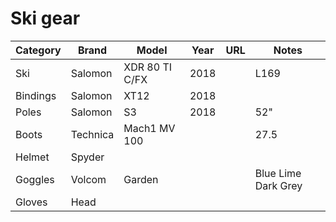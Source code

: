 # Ski gear

| Category | Brand | Model | Year | URL | Notes |
| -------- | ----- | ----- | ---- | --- | ----- |
| Ski      | Salomon | XDR 80 TI C/FX | 2018 | | L169 |
| Bindings | Salomon | XT12 | 2018 | | |
| Poles | Salomon | S3 | 2018 | | 52" |
| Boots | Technica | Mach1 MV 100 | | | 27.5 |
| Helmet | Spyder | | | |
| Goggles | Volcom | Garden | | | Blue Lime Dark Grey |
| Gloves | Head | | | | |  